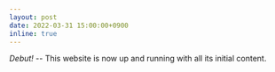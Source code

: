 ```yaml
---
layout: post
date: 2022-03-31 15:00:00+0900
inline: true
---
```


*Debut!* -- This website is now up and running with all its initial content.